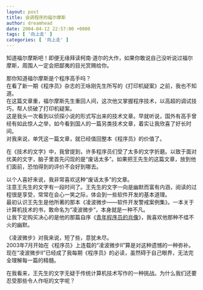 ```yaml
---
layout: post
title: 会调程序的福尔摩斯
author: dreamhead
date: 2004-04-12 22:57:00 +0800
tags: [ '向上走' ]
categories: [ '向上走' ]
---
```


知道福尔摩斯吧！即便无缘拜读柯南·道尔的大作，如果你敢说自己没听说过福尔摩斯，周围人一定会把鄙夷的目光赏赐给你。

那你知道福尔摩斯是个程序高手吗？  
在看了新一期《程序员》杂志的王咏刚先生所写的《打印机疑案》之前，我也不知道。  
在这篇文章重，福尔摩斯先生重回人间，这次他又掌握程序技术，以高超的调试技巧，帮人侦破了打印机疑案。  
这是我头一次看到以侦探小说的形式写出来的技术文章。早就听说，国外有高手曾经有如此惊人之举，如今看到国人的一篇另类技术文章，着实让我欣喜了好长时间。  
对我来说，单凭这一篇文章，就已经值回整本《程序员》的价值了。

在《技术的文字》中，我曾提到，许多程序员们受了太多的文字折磨。以致于面对优美的文字，脑子里首先闪现的是“废话太多”。如果把王先生的这篇文章，放到他们面前，恐怕得到的评价不会好到哪去。

以个人喜好来说，我非常喜欢这种“废话太多”的文章。  
注意王先生的文字有一段时间了。王先生的文字一向是幽默而富有内涵，阅读的过程很是享受，常常在会心一笑之际，体会到一些软件开发的基本道理。  
最初认识王先生是他所著的那本《凌波微步——软件开发警戒案例集》。一本关于计算机技术的书，敢命名为“凌波微步”，本身就是一种不凡。  
让我下定购买决心的是他的那篇自序《[青年程序员的肖像](http://www.contextfree.net/wangyg/lbwb/lbwb_zixu.html)》，我喜欢他那种不缊不火的幽默。

《凌波微步》对我来说，短了些，意犹未尽。  
2003年7月开始在《程序员》上连载的“凌波微步II”算是对这种遗憾的一种弥补。现在“凌波微步II”已经成了我每期《程序员》的必读，虽然碍于自己眼界，无法完全理解每一篇的精髓。

在我看来，王先生的文字无疑于传统计算机技术写作的一种挑战。为什么我们还要忍受那些令人作呕的文字呢？


